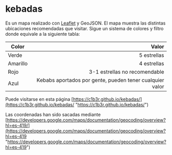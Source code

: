 # kebadas
Es un mapa realizado con [Leaflet](https://github.com/Leaflet/Leaflet) y GeoJSON.
El mapa muestra las distintas ubicaciones recomendadas que visitar. Sigue un sistema de colores y filtro donde equivale a la siguiente tabla: 

| Color      | Valor |
| --------- | -----:|
| Verde  | 5 estrellas |
| Amarillo     |   4 estrellas |
| Rojo     |   3-1 estrellas no recomendable |
| Azul     |  Kebabs aportados por gente, pueden tener cualquier valor |



Puede visitarse en esta página [https://c1b3r.github.io/kebadas/](https://c1b3r.github.io/kebadas/ "https://c1b3r.github.io/kebadas/")

Las coordenadas han sido sacadas mediante [https://developers.google.com/maps/documentation/geocoding/overview?hl=es-419/](https://developers.google.com/maps/documentation/geocoding/overview?hl=es-419 "https://developers.google.com/maps/documentation/geocoding/overview?hl=es-419") 
